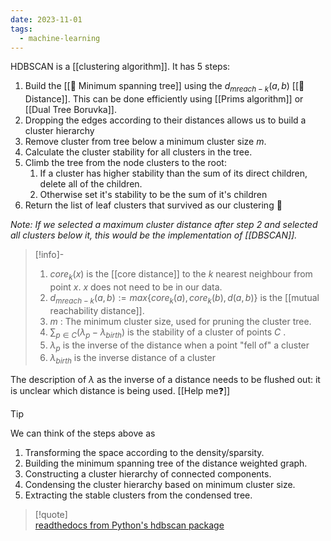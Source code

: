 ```yaml
---
date: 2023-11-01
tags:
  - machine-learning
---
```

HDBSCAN is a [[clustering algorithm]]. It has 5 steps:

1. Build the [[📘 Minimum spanning tree]] using the $d_{mreach-k}(a,b)$ [[📘 Distance]]. This can be done efficiently using [[Prims algorithm]] or [[Dual Tree Boruvka]].
2. Dropping the edges according to their distances allows us to build a cluster hierarchy
3. Remove cluster from tree below a minimum cluster size $m$.
4. Calculate the cluster stability for all clusters in the tree.
5. Climb the tree from the node clusters to the root:
	1. If a cluster has higher stability than the sum of its direct children, delete all of the children. 
	2. Otherwise set it's stability to be the sum of it's children
6. Return the list of leaf clusters that survived as our clustering 🎉

*Note: If we selected a maximum cluster distance after step 2 and selected all clusters below it, this would be the implementation of [[DBSCAN]].*

>[!info]-  
> 1. $core_k(x)$ is the [[core distance]] to the $k$ nearest neighbour from point $x$. $x$ does not need to be in our data.
> 2. $d_{mreach-k}(a,b) := max \{ core_k(a), core_k(b), d(a,b) \}$ is the [[mutual reachability distance]].
> 3. $m$ : The minimum cluster size, used for pruning the cluster tree.
> 4. $\sum_{p \in C} ( \lambda_p - \lambda_{birth})$ is the stability of a cluster of points $C$ .
> 5. $\lambda_p$ is the inverse of the distance when a point "fell of" a cluster
> 6. $\lambda_{birth}$ is the inverse distance of a cluster

The description of $\lambda$ as the inverse of a distance needs to be flushed out: it is unclear which distance is being used. [[Help me❓]]
  
>[!tip]  
>We can think of the steps above as
> 1. Transforming the space according to the density/sparsity.
> 2. Building the minimum spanning tree of the distance weighted graph.
> 3. Constructing a cluster hierarchy of connected components.
> 4. Condensing the cluster hierarchy based on minimum cluster size.
> 5. Extracting the stable clusters from the condensed tree.  
  
  
>[!quote]  
> [readthedocs from Python's hdbscan package](https://hdbscan.readthedocs.io/en/latest/how_hdbscan_works.html)